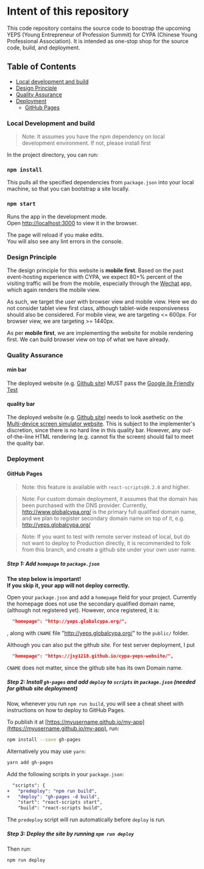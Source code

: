 # Intent of this repository
This code repository contains the source code to boostrap the upcoming YEPS (Young Entrepreneur of Profession Summit) for CYPA (Chinese Young Professional Association). It is intended as one-stop shop for the source code, build, and deployment.

## Table of Contents

- [Local development and build](#local-development-and-build)
- [Design Principle](#design-principle)
- [Quality Assurance](#quality-assurance)
- [Deployment](#deployment)
  - [GitHub Pages](#github-pages)

### Local Development and build

>Note: It assumes you have the npm dependency on local development environment. If not, please install first

In the project directory, you can run:

### `npm install`

This pulls all the specified dependencies from `package.json` into your local machine, so that you can bootstrap a site locally.

### `npm start`

Runs the app in the development mode.<br>
Open [http://localhost:3000](http://localhost:3000) to view it in the browser.

The page will reload if you make edits.<br>
You will also see any lint errors in the console.

### Design Principle

The design principle for this website is **mobile first**. Based on the past event-hosting experience with CYPA, we expect 80+% percent of the visiting traffic will be from the mobile, especially through the [Wechat](https://www.wechat.com/en/) app, which again renders the mobile view.

As such, we target the user with browser view and mobile view. Here we do not consider tablet view first class, although tablet-wide responsiveness should also be considered. For mobile view, we are targeting <= 600px. For browser view, we are targeting >= 1440px.

As per **mobile first**, we are implementing the website for mobile rendering first. We can build browser view on top of what we have already.

### Quality Assurance

#### min bar

The deployed website (e.g. [Github site](https://jsy1218.github.io/cypa-yeps-website/)) MUST pass the [Google ile Friendly Test](https://search.google.com/test/mobile-friendly)

#### quality bar
The deployed website (e.g. [Github site](https://jsy1218.github.io/cypa-yeps-website/)) needs to look asethetic on the [Multi-device screen simulator website](https://www.responsinator.com/). This is subject to the implementer's discretion, since there is no hard line in this quality bar. However, any out-of-the-line HTML rendering (e.g. cannot fix the screen) should fail to meet the quality bar.

### Deployment

#### GitHub Pages

>Note: this feature is available with `react-scripts@0.2.0` and higher.

>Note: For custom domain deployment, it assumes that the domain has been purchased with the DNS provider. Currently, http://www.globalcypa.org/ is the primary full qualified domain name, and we plan to register secondary domain name on top of it, e.g. http://yeps.globalcypa.org/

>Note: If you want to test with remote server instead of local, but do not want to deploy to Production directly, it is recommended to folk from this branch, and create a github site under your own user name.

##### Step 1: Add `homepage` to `package.json`

**The step below is important!**<br>
**If you skip it, your app will not deploy correctly.**

Open your `package.json` and add a `homepage` field for your project. Currently the homepage does not use the secondary qualified domain name, (although not registered yet). However, once registered, it is:

```json
  "homepage": "http://yeps.globalcypa.org/",
```

, along with `CNAME` file "http://yeps.globalcypa.org/" to the `public/` folder.

Although you can also put the github site. For test server deployment, I put

```json
  "homepage": "https://jsy1218.github.io/cypa-yeps-website/",
```

`CNAME` does not matter, since the github site has its own Domain name.

##### Step 2: Install `gh-pages` and add `deploy` to `scripts` in `package.json` (needed for github site deployment)

Now, whenever you run `npm run build`, you will see a cheat sheet with instructions on how to deploy to GitHub Pages.

To publish it at [https://myusername.github.io/my-app](https://myusername.github.io/my-app), run:

```sh
npm install --save gh-pages
```

Alternatively you may use `yarn`:

```sh
yarn add gh-pages
```

Add the following scripts in your `package.json`:

```diff
  "scripts": {
+   "predeploy": "npm run build",
+   "deploy": "gh-pages -d build",
    "start": "react-scripts start",
    "build": "react-scripts build",
```

The `predeploy` script will run automatically before `deploy` is run.

##### Step 3: Deploy the site by running `npm run deploy`

Then run:

```sh
npm run deploy
```

